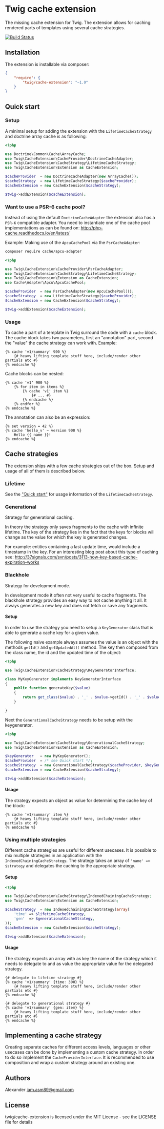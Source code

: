 Twig cache extension
====================

The missing cache extension for Twig. The extension allows for caching rendered parts of
templates using several cache strategies.

[![Build Status](https://secure.travis-ci.org/twigphp/twig-cache-extension.png?branch=master)](http://travis-ci.org/twigphp/twig-cache-extension)

## Installation

The extension is installable via composer:

```json
{
    "require": {
        "twig/cache-extension": "~1.0"
    }
}
```

## Quick start

### Setup

A minimal setup for adding the extension with the `LifeTimeCacheStrategy` and
doctrine array cache is as following:

```php
<?php

use Doctrine\Common\Cache\ArrayCache;
use Twig\CacheExtension\CacheProvider\DoctrineCacheAdapter;
use Twig\CacheExtension\CacheStrategy\LifetimeCacheStrategy;
use Twig\CacheExtension\Extension as CacheExtension;

$cacheProvider  = new DoctrineCacheAdapter(new ArrayCache());
$cacheStrategy  = new LifetimeCacheStrategy($cacheProvider);
$cacheExtension = new CacheExtension($cacheStrategy);

$twig->addExtension($cacheExtension);
```

### Want to use a PSR-6 cache pool?

Instead of using the default `DoctrineCacheAdapter` the extension also has 
a `PSR-6` compatible adapter. You need to instantiate one of the cache pool
implementations as can be found on: http://php-cache.readthedocs.io/en/latest/

Example: Making use of the `ApcuCachePool` via the `PsrCacheAdapter`:

```bash
composer require cache/apcu-adapter
```

```php
<?php

use Twig\CacheExtension\CacheProvider\PsrCacheAdapter;
use Twig\CacheExtension\CacheStrategy\LifetimeCacheStrategy;
use Twig\CacheExtension\Extension as CacheExtension;
use Cache\Adapter\Apcu\ApcuCachePool;

$cacheProvider  = new PsrCacheAdapter(new ApcuCachePool());
$cacheStrategy  = new LifetimeCacheStrategy($cacheProvider);
$cacheExtension = new CacheExtension($cacheStrategy);

$twig->addExtension($cacheExtension);
```

### Usage

To cache a part of a template in Twig surround the code with a `cache` block.
The cache block takes two parameters, first an "annotation" part, second the
"value" the cache strategy can work with. Example:

```jinja
{% cache 'v1/summary' 900 %}
    {# heavy lifting template stuff here, include/render other partials etc #}
{% endcache %}
```

Cache blocks can be nested:

```jinja
{% cache 'v1' 900 %}
    {% for item in items %}
        {% cache 'v1' item %}
            {# ... #}
        {% endcache %}
    {% endfor %}
{% endcache %}
```

The annotation can also be an expression:

```jinja
{% set version = 42 %}
{% cache 'hello_v' ~ version 900 %}
    Hello {{ name }}!
{% endcache %}
```

## Cache strategies

The extension ships with a few cache strategies out of the box. Setup and usage
of all of them is described below.

### Lifetime

See the ["Quick start"](#quick-start) for usage information of the `LifetimeCacheStrategy`.

### Generational

Strategy for generational caching.

In theory the strategy only saves fragments to the cache with infinite
lifetime. The key of the strategy lies in the fact that the keys for blocks
will change as the value for which the key is generated changes.

For example: entities containing a last update time, would include a timestamp
in the key. For an interesting blog post about this type of caching see:
http://37signals.com/svn/posts/3113-how-key-based-cache-expiration-works

### Blackhole

Strategy for development mode.

In development mode it often not very useful to cache fragments. The blackhole
strategy provides an easy way to not cache anything it all. It always generates
a new key and does not fetch or save any fragments.

#### Setup

In order to use the strategy you need to setup a `KeyGenerator` class that is
able to generate a cache key for a given value.

The following naive example always assumes the value is an object with the methods
`getId()` and `getUpdatedAt()` method. The key then composed from the class
name, the id and the updated time of the object:

```php
<?php

use Twig\CacheExtension\CacheStrategy\KeyGeneratorInterface;

class MyKeyGenerator implements KeyGeneratorInterface
{
    public function generateKey($value)
    {
        return get_class($value) . '_' . $value->getId() . '_' . $value->getUpdatedAt();
    }

}
```

Next the `GenerationalCacheStrategy` needs to be setup with the keygenerator.

```php
<?php

use Twig\CacheExtension\CacheStrategy\GenerationalCacheStrategy;
use Twig\CacheExtension\Extension as CacheExtension;

$keyGenerator   = new MyKeyGenerator();
$cacheProvider  = /* see Quick start */;
$cacheStrategy  = new GenerationalCacheStrategy($cacheProvider, $keyGenerator, 0 /* = infinite lifetime */);
$cacheExtension = new CacheExtension($cacheStrategy);

$twig->addExtension($cacheExtension);
```

#### Usage

The strategy expects an object as value for determining the cache key of the
block:

```jinja
{% cache 'v1/summary' item %}
    {# heavy lifting template stuff here, include/render other partials etc #}
{% endcache %}
```

### Using multiple strategies

Different cache strategies are useful for different usecases. It is possible to
mix multiple strategies in an application with the
`IndexedChainingCacheStrategy`. The strategy takes an array of `'name' =>
$strategy` and delegates the caching to the appropriate strategy.

#### Setup

```php
<?php

use Twig\CacheExtension\CacheStrategy\IndexedChainingCacheStrategy;
use Twig\CacheExtension\Extension as CacheExtension;

$cacheStrategy  = new IndexedChainingCacheStrategy(array(
    'time' => $lifetimeCacheStrategy,
    'gen'  => $generationalCacheStrategy,
));
$cacheExtension = new CacheExtension($cacheStrategy);

$twig->addExtension($cacheExtension);
```

#### Usage

The strategy expects an array with as key the name of the strategy which it
needs to delegate to and as value the appropriate value for the delegated
strategy.

```jinja
{# delegate to lifetime strategy #}
{% cache 'v1/summary' {time: 300} %}
    {# heavy lifting template stuff here, include/render other partials etc #}
{% endcache %}

{# delegate to generational strategy #}
{% cache 'v1/summary' {gen: item} %}
    {# heavy lifting template stuff here, include/render other partials etc #}
{% endcache %}
```

## Implementing a cache strategy

Creating separate caches for different access levels, languages or other
usecases can be done by implementing a custom cache strategy. In order to do so
implement the `CacheProviderInterface`. It is recommended to use composition
and wrap a custom strategy around an existing one.

## Authors

Alexander <iam.asm89@gmail.com>

## License

twig/cache-extension is licensed under the MIT License - see the LICENSE file for details
